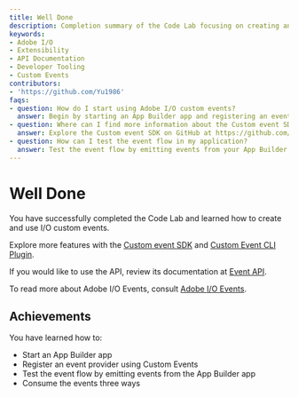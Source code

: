 ```yaml
---
title: Well Done
description: Completion summary of the Code Lab focusing on creating and using Adobe I/O custom events.
keywords:
- Adobe I/O
- Extensibility
- API Documentation
- Developer Tooling
- Custom Events
contributors:
- 'https://github.com/Yu1986'
faqs:
- question: How do I start using Adobe I/O custom events?
  answer: Begin by starting an App Builder app and registering an event provider using Custom Events as demonstrated in the Code Lab.
- question: Where can I find more information about the Custom event SDK?
  answer: Explore the Custom event SDK on GitHub at https://github.com/adobe/aio-lib-events/ for additional features and usage.
- question: How can I test the event flow in my application?
  answer: Test the event flow by emitting events from your App Builder app and consuming them through the supported methods outlined in the documentation.
---
```

# Well Done

You have successfully completed the Code Lab and learned how to create and use I/O custom events.

Explore more features with the [Custom event SDK](https://github.com/adobe/aio-lib-events/) and [Custom Event CLI Plugin](https://github.com/adobe/aio-cli-plugin-events).

If you would like to use the API, review its documentation at [Event API](https://developer.adobe.com/events/docs/guides/api/).

To read more about Adobe I/O Events, consult [Adobe I/O Events](https://developer.adobe.com/events/docs/).

## Achievements

You have learned how to: 

* Start an App Builder app 
* Register an event provider using Custom Events
* Test the event flow by emitting events from the App Builder app
* Consume the events three ways
